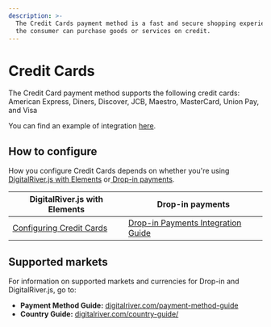 ```yaml
---
description: >-
  The Credit Cards payment method is a fast and secure shopping experience where
  the consumer can purchase goods or services on credit.
---
```


# Credit Cards

The Credit Card payment method supports the following credit cards: American Express, Diners, Discover, JCB, Maestro, MasterCard, Union Pay, and Visa

You can find an example of integration [here](https://drh.img.digitalriver.com/DRHM/Storefront/Site/drdod15/pb/multimedia/creditcard.html).&#x20;

## How to configure&#x20;

How you configure Credit Cards depends on whether you're using [DigitalRiver.js with Elements](../payments-solutions/digitalriver.js/) or[ Drop-in payments](../payments-solutions/drop-in/). &#x20;

| DigitalRiver.js with Elements                                                                     | Drop-in payments                                                                                 |
| ------------------------------------------------------------------------------------------------- | ------------------------------------------------------------------------------------------------ |
| [Configuring Credit Cards](../payments-solutions/digitalriver.js/payment-methods/credit-cards.md) | [Drop-in Payments Integration Guide](../payments-solutions/drop-in/drop-in-integration-guide.md) |

## Supported markets

For information on supported markets and currencies for Drop-in and DigitalRiver.js, go to:&#x20;

* **Payment Method Guide:** [digitalriver.com/payment-method-guide](https://www.digitalriver.com/payment-method-guide/)
* **Country Guide:** [digitalriver.com/country-guide/](https://www.digitalriver.com/country-guide/)
